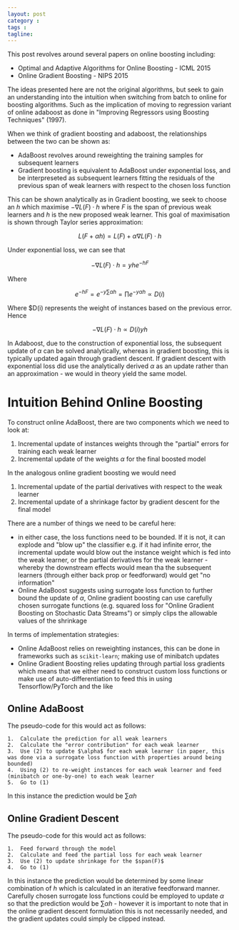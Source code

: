 ```yaml
---
layout: post
category : 
tags : 
tagline: 
---
```


This post revolves around several papers on online boosting including:

*  Optimal and Adaptive Algorithms for Online Boosting - ICML 2015
*  Online Gradient Boosting - NIPS 2015

The ideas presented here are not the original algorithms, but seek to gain an understanding into the intuition when switching from batch to online for boosting algorithms. Such as the implication of moving to regression variant of online adaboost as done in "Improving Regressors using Boosting Techniques" (1997).

When we think of gradient boosting and adaboost, the relationships between the two can be shown as:

*  AdaBoost revolves around reweighting the training samples for subsequent learners
*  Gradient boosting is equivalent to AdaBoost under exponential loss, and be interpreseted as subsequent learners fitting the residuals of the previous span of weak learners with respect to the chosen loss function

This can be shown analytically as in Gradient boosting, we seek to choose an $h$ which maximise $-\nabla L(F) \cdot h$ where $F$ is the span of previous weak learners and $h$ is the new proposed weak learner. This goal of maximisation is shown through Taylor series approximation:

$$L(F + \alpha h) = L(F) + \alpha \nabla L (F) \cdot h$$

Under exponential loss, we can see that

$$-\nabla L (F) \cdot h = yh e^{-hF}$$

Where 

$$e^{-hF} = e^{-y \sum \alpha h} = \prod e^{-y \alpha h} \propto D(i)$$

Where $D(i) represents the weight of instances based on the previous error. Hence

$$-\nabla L (F) \cdot h \propto D(i) yh$$

In Adaboost, due to the construction of exponential loss, the subsequent update of $\alpha$ can be solved analytically, whereas in gradient boosting, this is typically updated again through gradient descent. If gradient descent with exponential loss did use the analytically derived $\alpha$ as an update rather than an approximation - we would in theory yield the same model.

Intuition Behind Online Boosting
================================

To construct online AdaBoost, there are two components which we need to look at:

1.  Incremental update of instances weights through the "partial" errors for training each weak learner
2.  Incremental update of the weights $\alpha$ for the final boosted model

In the analogous online gradient boosting we would need

1.  Incremental update of the partial derivatives with respect to the weak learner
2.  Incremental update of a shrinkage factor by gradient descent for the final model

There are a number of things we need to be careful here:

*  in either case, the loss functions need to be bounded. If it is not, it can explode and "blow up" the classifier e.g. if it had infinite error, the incremental update would blow out the instance weight which is fed into the weak learner, or the partial derivatives for the weak learner - whereby the downstream effects would mean tha the subsequent learners (through either back prop or feedforward) would get "no information"
*  Online AdaBoost suggests using surrogate loss function to further bound the update of $\alpha$, Online gradient boosting can use carefully chosen surrogate functions (e.g. squared loss for "Online Gradient Boosting on Stochastic Data Streams") or simply clips the allowable values of the shrinkage

In terms of implementation strategies:

*  Online AdaBoost relies on reweighting instances, this can be done in frameworks such as `scikit-learn`; making use of minibatch updates
*  Online Gradient Boosting relies updating through partial loss gradients which means that we either need to construct custom loss functions or make use of auto-differentiation to feed this in using Tensorflow/PyTorch and the like


Online AdaBoost
---------------

The pseudo-code for this would act as follows:

```
1.  Calculate the prediction for all weak learners
2.  Calculate the "error contribution" for each weak learner 
3.  Use (2) to update $\alpha$ for each weak learner (in paper, this was done via a surrogate loss function with properties around being bounded)
4.  Using (2) to re-weight instances for each weak learner and feed (minibatch or one-by-one) to each weak learner
5.  Go to (1)
```

In this instance the prediction would be $\sum \alpha h$

Online Gradient Descent
-----------------------

The pseudo-code for this would act as follows:

```
1.  Feed forward through the model
2.  Calculate and feed the partial loss for each weak learner 
3.  Use (2) to update shrinkage for the $span(F)$
4.  Go to (1)
```

In this instance the prediction would be determined by some linear combination of $h$ which is calculated in an iterative feedforward manner. Carefully chosen surrogate loss functions could be employed to update $\alpha$ so that the prediction would be $\sum \alpha h$ - however it is important to note that in the online gradient descent formulation this is not necessarily needed, and the gradient updates could simply be clipped instead. 



